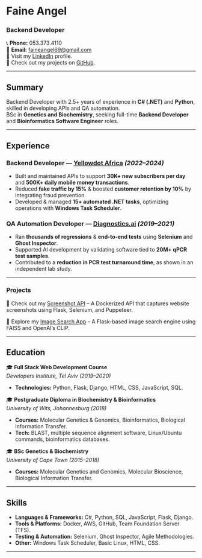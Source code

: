 <!--
---
title: "Faine Angel - Backend Developer"
layout: default
---
-->
# Faine Angel  
### Backend Developer

📞 **Phone:** 053.373.4110  
📧 **Email:** faineangel69@gmail.com  
🔗 Visit my [LinkedIn](https://www.linkedin.com/in/faine-angel-493797181/) profile.  
🔗 Check out my projects on [GitHub](https://github.com/faine1996).


---

## Summary  

Backend Developer with 2.5+ years of experience in **C# (.NET)** and **Python**, skilled in developing APIs and QA automation.  
BSc in **Genetics and Biochemistry**, seeking full-time **Backend Developer** and **Bioinformatics Software Engineer** roles.  

---

## Experience  

### **Backend Developer** — [Yellowdot Africa](https://yellowdotafrica.com) *(2022–2024)*  
- Built and maintained APIs to support **30K+ new subscribers per day** and **500K+ daily mobile money transactions**.  
- Reduced **fake traffic by 15%** & boosted **customer retention by 10%** by integrating fraud prevention.  
- Developed & managed **15+ automated .NET tasks**, optimizing operations with **Windows Task Scheduler**.  

### **QA Automation Developer** — [Diagnostics.ai](https://www.diagnostics.ai) *(2019–2021)*  
- Ran **thousands of regressions** & **end-to-end tests** using **Selenium** and **Ghost Inspector**.  
- Supported AI development by validating software tied to **20M+ qPCR test samples**.  
- Contributed to a **reduction in PCR test turnaround time**, as shown in an independent lab study.  

---

### Projects

🔹 Check out my [Screenshot API](https://github.com/faine1996/screenshot-api) – A Dockerized API that captures website screenshots using Flask, Selenium, and Puppeteer.  

🔹 Explore my <a href="https://github.com/faine1996/image_search_app" target="_blank">Image Search App</a> – A Flask-based image search engine using FAISS and OpenAI’s CLIP.  

---

## Education  

🎓 **Full Stack Web Development Course**  
*Developers Institute, Tel Aviv (2019–2020)*  
- **Technologies:** Python, Flask, Django, HTML, CSS, JavaScript, SQL.  

🎓 **Postgraduate Diploma in Biochemistry & Bioinformatics**  
*University of Wits, Johannesburg (2018)*  
- **Courses:** Molecular Genetics & Genomics, Bioinformatics, Biological Information Transfer.  
- **Tech:** BLAST, multiple sequence alignment software, Linux/Ubuntu commands, bioinformatics databases.  

🎓 **BSc Genetics & Biochemistry**  
*University of Cape Town (2015–2018)*  
- **Courses:** Molecular Genetics and Genomics, Molecular Bioscience, Biological Information Transfer.  

---

## Skills  

- **Languages & Frameworks:** C#, Python, SQL, JavaScript, Flask, Django.  
- **Tools & Platforms:** Docker, AWS, GitHub, Team Foundation Server (TFS).  
- **Testing & Automation:** Selenium, Ghost Inspector, Agile Methodologies.  
- **Other:** Windows Task Scheduler, Basic Linux, HTML, CSS.  

---
